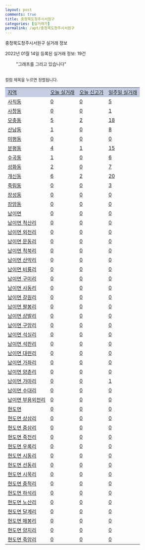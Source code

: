 ```yaml
---
layout: post
comments: true
title: 충청북도청주시서원구
categories: [실거래가]
permalink: /apt/충청북도청주시서원구
---
```


충청북도청주시서원구 실거래 정보

2022년 01월 14일 등록된 실거래 정보: 19건

<!--<script async src="https://pagead2.googlesyndication.com/pagead/js/adsbygoogle.js?client=ca-pub-3485438051770037"
 crossorigin="anonymous"></script>-->

<script type="text/javascript">
  google.charts.load('current', {'packages':['corechart']});
  google.charts.setOnLoadCallback(drawChart);

  function drawChart() {
    var data = google.visualization.arrayToDataTable([['거래일', '매매', '전월세', '전매'], ['21-01', 255, 214, 8], ['21-02', 421, 274, 21], ['21-03', 571, 286, 33], ['21-04', 513, 250, 43], ['21-05', 629, 291, 92], ['21-06', 458, 356, 17], ['21-07', 428, 314, 13], ['21-08', 421, 210, 21], ['21-09', 422, 201, 17], ['21-10', 380, 255, 14], ['21-11', 255, 209, 16], ['21-12', 174, 207, 19], ['22-01', 27, 50, 7]]);

    var options = {
      title: '최근 1년간 유형별 거래량 추이',
      legend: { position: 'bottom' }
    };

    setTimeout(function() {
        var chart = new google.visualization.LineChart(document.getElementById('columnchart_material'));
        chart.draw(data, (options));
        document.getElementById('loading').style.display = 'none';
        var dayLabel = (new Date()).getDay();
        if (dayLabel < 2) {
            sorttable.innerSortFunction.apply(document.getElementById('week'), []);
            sorttable.innerSortFunction.apply(document.getElementById('week'), []);        
        }
        else {
            sorttable.innerSortFunction.apply(document.getElementById('today'), []);
            sorttable.innerSortFunction.apply(document.getElementById('today'), []);
        }
    }, 200);

  }
</script>

<div id="loading" style="z-index:20; display: block; margin-left: 35px">"그래프를 그리고 있습니다"</div>
<div id="columnchart_material" style="width: 95%; margin-left: -35px; display: block"></div>
<!--<div style="width: 95%; margin-left: -35px; display: block">
      <script async src="https://pagead2.googlesyndication.com/pagead/js/adsbygoogle.js?client=ca-pub-3485438051770037"
          crossorigin="anonymous"></script>
      <ins class="adsbygoogle"
          style="display:block"
          data-ad-format="fluid"
          data-ad-layout-key="-fb+5w+4e-db+86"
          data-ad-client="ca-pub-3485438051770037"
          data-ad-slot="1827090281"></ins>
      <script>
          (adsbygoogle = window.adsbygoogle || []).push({});
      </script>
</div>-->
<br>

<font size='small' style='font-size: small;'>컬럼 제목을 누르면 정렬됩니다.</font>
<table class="sortable">
  <tr style='background-color: rgba(114, 132, 186,0.4);'>
    <td id="region"><a href="#">지역</a></td>
    <td id="today"><a href="#">오늘 실거래</a></td>
    <td id="today_new"><a href="#">오늘 신고가</a></td>
    <td id="week"><a href="#">일주일 실거래</a></td>
  </tr>

  
  <tr class="item">
    <td><a href="충청북도청주시서원구사직동">사직동</a></td>
    <td><a href="충청북도청주시서원구사직동">0</a></td>
    <td><a href="충청북도청주시서원구사직동">0</a></td>
    <td><a href="충청북도청주시서원구사직동">5</a></td>
  </tr>
    

  <tr class="item">
    <td><a href="충청북도청주시서원구사창동">사창동</a></td>
    <td><a href="충청북도청주시서원구사창동">0</a></td>
    <td><a href="충청북도청주시서원구사창동">0</a></td>
    <td><a href="충청북도청주시서원구사창동">1</a></td>
  </tr>
    

  <tr class="item">
    <td><a href="충청북도청주시서원구모충동">모충동</a></td>
    <td><a href="충청북도청주시서원구모충동">5</a></td>
    <td><a href="충청북도청주시서원구모충동">2</a></td>
    <td><a href="충청북도청주시서원구모충동">18</a></td>
  </tr>
    

  <tr class="item">
    <td><a href="충청북도청주시서원구산남동">산남동</a></td>
    <td><a href="충청북도청주시서원구산남동">1</a></td>
    <td><a href="충청북도청주시서원구산남동">0</a></td>
    <td><a href="충청북도청주시서원구산남동">8</a></td>
  </tr>
    

  <tr class="item">
    <td><a href="충청북도청주시서원구미평동">미평동</a></td>
    <td><a href="충청북도청주시서원구미평동">0</a></td>
    <td><a href="충청북도청주시서원구미평동">0</a></td>
    <td><a href="충청북도청주시서원구미평동">0</a></td>
  </tr>
    

  <tr class="item">
    <td><a href="충청북도청주시서원구분평동">분평동</a></td>
    <td><a href="충청북도청주시서원구분평동">4</a></td>
    <td><a href="충청북도청주시서원구분평동">1</a></td>
    <td><a href="충청북도청주시서원구분평동">15</a></td>
  </tr>
    

  <tr class="item">
    <td><a href="충청북도청주시서원구수곡동">수곡동</a></td>
    <td><a href="충청북도청주시서원구수곡동">1</a></td>
    <td><a href="충청북도청주시서원구수곡동">0</a></td>
    <td><a href="충청북도청주시서원구수곡동">6</a></td>
  </tr>
    

  <tr class="item">
    <td><a href="충청북도청주시서원구성화동">성화동</a></td>
    <td><a href="충청북도청주시서원구성화동">2</a></td>
    <td><a href="충청북도청주시서원구성화동">0</a></td>
    <td><a href="충청북도청주시서원구성화동">7</a></td>
  </tr>
    

  <tr class="item">
    <td><a href="충청북도청주시서원구개신동">개신동</a></td>
    <td><a href="충청북도청주시서원구개신동">6</a></td>
    <td><a href="충청북도청주시서원구개신동">2</a></td>
    <td><a href="충청북도청주시서원구개신동">20</a></td>
  </tr>
    

  <tr class="item">
    <td><a href="충청북도청주시서원구죽림동">죽림동</a></td>
    <td><a href="충청북도청주시서원구죽림동">0</a></td>
    <td><a href="충청북도청주시서원구죽림동">0</a></td>
    <td><a href="충청북도청주시서원구죽림동">3</a></td>
  </tr>
    

  <tr class="item">
    <td><a href="충청북도청주시서원구장성동">장성동</a></td>
    <td><a href="충청북도청주시서원구장성동">0</a></td>
    <td><a href="충청북도청주시서원구장성동">0</a></td>
    <td><a href="충청북도청주시서원구장성동">0</a></td>
  </tr>
    

  <tr class="item">
    <td><a href="충청북도청주시서원구장암동">장암동</a></td>
    <td><a href="충청북도청주시서원구장암동">0</a></td>
    <td><a href="충청북도청주시서원구장암동">0</a></td>
    <td><a href="충청북도청주시서원구장암동">0</a></td>
  </tr>
    

  <tr class="item">
    <td><a href="충청북도청주시서원구남이면">남이면</a></td>
    <td><a href="충청북도청주시서원구남이면">0</a></td>
    <td><a href="충청북도청주시서원구남이면">0</a></td>
    <td><a href="충청북도청주시서원구남이면">0</a></td>
  </tr>
    

  <tr class="item">
    <td><a href="충청북도청주시서원구남이면척산리">남이면 척산리</a></td>
    <td><a href="충청북도청주시서원구남이면척산리">0</a></td>
    <td><a href="충청북도청주시서원구남이면척산리">0</a></td>
    <td><a href="충청북도청주시서원구남이면척산리">0</a></td>
  </tr>
    

  <tr class="item">
    <td><a href="충청북도청주시서원구남이면외천리">남이면 외천리</a></td>
    <td><a href="충청북도청주시서원구남이면외천리">0</a></td>
    <td><a href="충청북도청주시서원구남이면외천리">0</a></td>
    <td><a href="충청북도청주시서원구남이면외천리">0</a></td>
  </tr>
    

  <tr class="item">
    <td><a href="충청북도청주시서원구남이면문동리">남이면 문동리</a></td>
    <td><a href="충청북도청주시서원구남이면문동리">0</a></td>
    <td><a href="충청북도청주시서원구남이면문동리">0</a></td>
    <td><a href="충청북도청주시서원구남이면문동리">0</a></td>
  </tr>
    

  <tr class="item">
    <td><a href="충청북도청주시서원구남이면척북리">남이면 척북리</a></td>
    <td><a href="충청북도청주시서원구남이면척북리">0</a></td>
    <td><a href="충청북도청주시서원구남이면척북리">0</a></td>
    <td><a href="충청북도청주시서원구남이면척북리">0</a></td>
  </tr>
    

  <tr class="item">
    <td><a href="충청북도청주시서원구남이면산막리">남이면 산막리</a></td>
    <td><a href="충청북도청주시서원구남이면산막리">0</a></td>
    <td><a href="충청북도청주시서원구남이면산막리">0</a></td>
    <td><a href="충청북도청주시서원구남이면산막리">0</a></td>
  </tr>
    

  <tr class="item">
    <td><a href="충청북도청주시서원구남이면비룡리">남이면 비룡리</a></td>
    <td><a href="충청북도청주시서원구남이면비룡리">0</a></td>
    <td><a href="충청북도청주시서원구남이면비룡리">0</a></td>
    <td><a href="충청북도청주시서원구남이면비룡리">0</a></td>
  </tr>
    

  <tr class="item">
    <td><a href="충청북도청주시서원구남이면구미리">남이면 구미리</a></td>
    <td><a href="충청북도청주시서원구남이면구미리">0</a></td>
    <td><a href="충청북도청주시서원구남이면구미리">0</a></td>
    <td><a href="충청북도청주시서원구남이면구미리">0</a></td>
  </tr>
    

  <tr class="item">
    <td><a href="충청북도청주시서원구남이면사동리">남이면 사동리</a></td>
    <td><a href="충청북도청주시서원구남이면사동리">0</a></td>
    <td><a href="충청북도청주시서원구남이면사동리">0</a></td>
    <td><a href="충청북도청주시서원구남이면사동리">0</a></td>
  </tr>
    

  <tr class="item">
    <td><a href="충청북도청주시서원구남이면갈원리">남이면 갈원리</a></td>
    <td><a href="충청북도청주시서원구남이면갈원리">0</a></td>
    <td><a href="충청북도청주시서원구남이면갈원리">0</a></td>
    <td><a href="충청북도청주시서원구남이면갈원리">0</a></td>
  </tr>
    

  <tr class="item">
    <td><a href="충청북도청주시서원구남이면팔봉리">남이면 팔봉리</a></td>
    <td><a href="충청북도청주시서원구남이면팔봉리">0</a></td>
    <td><a href="충청북도청주시서원구남이면팔봉리">0</a></td>
    <td><a href="충청북도청주시서원구남이면팔봉리">0</a></td>
  </tr>
    

  <tr class="item">
    <td><a href="충청북도청주시서원구남이면상발리">남이면 상발리</a></td>
    <td><a href="충청북도청주시서원구남이면상발리">0</a></td>
    <td><a href="충청북도청주시서원구남이면상발리">0</a></td>
    <td><a href="충청북도청주시서원구남이면상발리">0</a></td>
  </tr>
    

  <tr class="item">
    <td><a href="충청북도청주시서원구남이면구암리">남이면 구암리</a></td>
    <td><a href="충청북도청주시서원구남이면구암리">0</a></td>
    <td><a href="충청북도청주시서원구남이면구암리">0</a></td>
    <td><a href="충청북도청주시서원구남이면구암리">0</a></td>
  </tr>
    

  <tr class="item">
    <td><a href="충청북도청주시서원구남이면석실리">남이면 석실리</a></td>
    <td><a href="충청북도청주시서원구남이면석실리">0</a></td>
    <td><a href="충청북도청주시서원구남이면석실리">0</a></td>
    <td><a href="충청북도청주시서원구남이면석실리">0</a></td>
  </tr>
    

  <tr class="item">
    <td><a href="충청북도청주시서원구남이면석판리">남이면 석판리</a></td>
    <td><a href="충청북도청주시서원구남이면석판리">0</a></td>
    <td><a href="충청북도청주시서원구남이면석판리">0</a></td>
    <td><a href="충청북도청주시서원구남이면석판리">0</a></td>
  </tr>
    

  <tr class="item">
    <td><a href="충청북도청주시서원구남이면대련리">남이면 대련리</a></td>
    <td><a href="충청북도청주시서원구남이면대련리">0</a></td>
    <td><a href="충청북도청주시서원구남이면대련리">0</a></td>
    <td><a href="충청북도청주시서원구남이면대련리">0</a></td>
  </tr>
    

  <tr class="item">
    <td><a href="충청북도청주시서원구남이면가좌리">남이면 가좌리</a></td>
    <td><a href="충청북도청주시서원구남이면가좌리">0</a></td>
    <td><a href="충청북도청주시서원구남이면가좌리">0</a></td>
    <td><a href="충청북도청주시서원구남이면가좌리">0</a></td>
  </tr>
    

  <tr class="item">
    <td><a href="충청북도청주시서원구남이면양촌리">남이면 양촌리</a></td>
    <td><a href="충청북도청주시서원구남이면양촌리">0</a></td>
    <td><a href="충청북도청주시서원구남이면양촌리">0</a></td>
    <td><a href="충청북도청주시서원구남이면양촌리">0</a></td>
  </tr>
    

  <tr class="item">
    <td><a href="충청북도청주시서원구남이면가마리">남이면 가마리</a></td>
    <td><a href="충청북도청주시서원구남이면가마리">0</a></td>
    <td><a href="충청북도청주시서원구남이면가마리">0</a></td>
    <td><a href="충청북도청주시서원구남이면가마리">1</a></td>
  </tr>
    

  <tr class="item">
    <td><a href="충청북도청주시서원구남이면수대리">남이면 수대리</a></td>
    <td><a href="충청북도청주시서원구남이면수대리">0</a></td>
    <td><a href="충청북도청주시서원구남이면수대리">0</a></td>
    <td><a href="충청북도청주시서원구남이면수대리">0</a></td>
  </tr>
    

  <tr class="item">
    <td><a href="충청북도청주시서원구남이면부용외천리">남이면 부용외천리</a></td>
    <td><a href="충청북도청주시서원구남이면부용외천리">0</a></td>
    <td><a href="충청북도청주시서원구남이면부용외천리">0</a></td>
    <td><a href="충청북도청주시서원구남이면부용외천리">0</a></td>
  </tr>
    

  <tr class="item">
    <td><a href="충청북도청주시서원구현도면">현도면</a></td>
    <td><a href="충청북도청주시서원구현도면">0</a></td>
    <td><a href="충청북도청주시서원구현도면">0</a></td>
    <td><a href="충청북도청주시서원구현도면">0</a></td>
  </tr>
    

  <tr class="item">
    <td><a href="충청북도청주시서원구현도면상삼리">현도면 상삼리</a></td>
    <td><a href="충청북도청주시서원구현도면상삼리">0</a></td>
    <td><a href="충청북도청주시서원구현도면상삼리">0</a></td>
    <td><a href="충청북도청주시서원구현도면상삼리">0</a></td>
  </tr>
    

  <tr class="item">
    <td><a href="충청북도청주시서원구현도면중삼리">현도면 중삼리</a></td>
    <td><a href="충청북도청주시서원구현도면중삼리">0</a></td>
    <td><a href="충청북도청주시서원구현도면중삼리">0</a></td>
    <td><a href="충청북도청주시서원구현도면중삼리">0</a></td>
  </tr>
    

  <tr class="item">
    <td><a href="충청북도청주시서원구현도면죽전리">현도면 죽전리</a></td>
    <td><a href="충청북도청주시서원구현도면죽전리">0</a></td>
    <td><a href="충청북도청주시서원구현도면죽전리">0</a></td>
    <td><a href="충청북도청주시서원구현도면죽전리">0</a></td>
  </tr>
    

  <tr class="item">
    <td><a href="충청북도청주시서원구현도면우록리">현도면 우록리</a></td>
    <td><a href="충청북도청주시서원구현도면우록리">0</a></td>
    <td><a href="충청북도청주시서원구현도면우록리">0</a></td>
    <td><a href="충청북도청주시서원구현도면우록리">0</a></td>
  </tr>
    

  <tr class="item">
    <td><a href="충청북도청주시서원구현도면시동리">현도면 시동리</a></td>
    <td><a href="충청북도청주시서원구현도면시동리">0</a></td>
    <td><a href="충청북도청주시서원구현도면시동리">0</a></td>
    <td><a href="충청북도청주시서원구현도면시동리">0</a></td>
  </tr>
    

  <tr class="item">
    <td><a href="충청북도청주시서원구현도면선동리">현도면 선동리</a></td>
    <td><a href="충청북도청주시서원구현도면선동리">0</a></td>
    <td><a href="충청북도청주시서원구현도면선동리">0</a></td>
    <td><a href="충청북도청주시서원구현도면선동리">0</a></td>
  </tr>
    

  <tr class="item">
    <td><a href="충청북도청주시서원구현도면시목리">현도면 시목리</a></td>
    <td><a href="충청북도청주시서원구현도면시목리">0</a></td>
    <td><a href="충청북도청주시서원구현도면시목리">0</a></td>
    <td><a href="충청북도청주시서원구현도면시목리">0</a></td>
  </tr>
    

  <tr class="item">
    <td><a href="충청북도청주시서원구현도면중척리">현도면 중척리</a></td>
    <td><a href="충청북도청주시서원구현도면중척리">0</a></td>
    <td><a href="충청북도청주시서원구현도면중척리">0</a></td>
    <td><a href="충청북도청주시서원구현도면중척리">0</a></td>
  </tr>
    

  <tr class="item">
    <td><a href="충청북도청주시서원구현도면하석리">현도면 하석리</a></td>
    <td><a href="충청북도청주시서원구현도면하석리">0</a></td>
    <td><a href="충청북도청주시서원구현도면하석리">0</a></td>
    <td><a href="충청북도청주시서원구현도면하석리">0</a></td>
  </tr>
    

  <tr class="item">
    <td><a href="충청북도청주시서원구현도면노산리">현도면 노산리</a></td>
    <td><a href="충청북도청주시서원구현도면노산리">0</a></td>
    <td><a href="충청북도청주시서원구현도면노산리">0</a></td>
    <td><a href="충청북도청주시서원구현도면노산리">0</a></td>
  </tr>
    

  <tr class="item">
    <td><a href="충청북도청주시서원구현도면달계리">현도면 달계리</a></td>
    <td><a href="충청북도청주시서원구현도면달계리">0</a></td>
    <td><a href="충청북도청주시서원구현도면달계리">0</a></td>
    <td><a href="충청북도청주시서원구현도면달계리">0</a></td>
  </tr>
    

  <tr class="item">
    <td><a href="충청북도청주시서원구현도면매봉리">현도면 매봉리</a></td>
    <td><a href="충청북도청주시서원구현도면매봉리">0</a></td>
    <td><a href="충청북도청주시서원구현도면매봉리">0</a></td>
    <td><a href="충청북도청주시서원구현도면매봉리">0</a></td>
  </tr>
    

  <tr class="item">
    <td><a href="충청북도청주시서원구현도면양지리">현도면 양지리</a></td>
    <td><a href="충청북도청주시서원구현도면양지리">0</a></td>
    <td><a href="충청북도청주시서원구현도면양지리">0</a></td>
    <td><a href="충청북도청주시서원구현도면양지리">0</a></td>
  </tr>
    

  <tr class="item">
    <td><a href="충청북도청주시서원구현도면죽암리">현도면 죽암리</a></td>
    <td><a href="충청북도청주시서원구현도면죽암리">0</a></td>
    <td><a href="충청북도청주시서원구현도면죽암리">0</a></td>
    <td><a href="충청북도청주시서원구현도면죽암리">0</a></td>
  </tr>
    


</table>


    